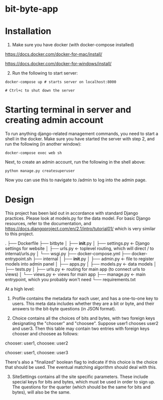 # bit-byte-app

# Installation
1. Make sure you have docker (with docker-compose installed)

https://docs.docker.com/docker-for-mac/install/

https://docs.docker.com/docker-for-windows/install/

2. Run the following to start server:

```
docker-compose up # starts server on localhost:8000

# Ctrl+c to shut down the server
```

# Starting terminal in server and creating admin account

To run anything django-related management commands, you need to start a shell in the docker.
Make sure you have started the server with step 2, and run the following (in another window):

```
docker-compose exec web sh
```

Next, to create an admin account, run the following in the shell above:

```
python manage.py createsuperuser
```

Now you can use this to navigate to /admin to log into the admin page.

# Design

This project has been laid out in accordance with standard Django practices. Please look at models.py for the data model. For basic Django resources, refer to the documentation, and https://docs.djangoproject.com/en/2.1/intro/tutorial01/ which is very similar to this project.

.
├── Dockerfile
├── bitbyte
│   ├── __init__.py
│   ├── settings.py <- Django settings for website
│   ├── urls.py <- toplevel routing, which will direct / to internal/urls.py
│   └── wsgi.py
├── docker-compose.yml
├── docker-entrypoint.sh
├── internal
│   ├── __init__.py
│   ├── admin.py <- file to register models into admin panel
│   ├── apps.py
│   ├── models.py <- data models
│   ├── tests.py
│   ├── urls.py <- routing for main app (to connect urls to views)
│   └── views.py <- views for main app
├── manage.py <- main entrypoint, which you probably won't need
└── requirements.txt


At a high level:
1. Profile contains the metadata for each user, and has a one-to-one key to users. This meta data includes whether they are a 
bit or byte, and their answers to the bit-byte questions (in JSON format).

2. Choice contains all the choices of bits and bytes, with two foreign keys designating the "chooser" and "choosee". Suppose user1 chooses user2 and user3. Then this table may contain two entries with foreign keys chooser and choosee as follows:

chooser: user1, choosee: user2

chooser: user1, choosee: user3

There's also a "finalized" boolean flag to indicate if this choice is the choice that should be used. The eventual matching algorithm should deal with this.

3. SiteSettings contains all the site specific parameters. These include special keys for bits and bytes, which must be used in order to sign up. The questions for the quarter (which should be the same for bits and bytes), will also be the same.
